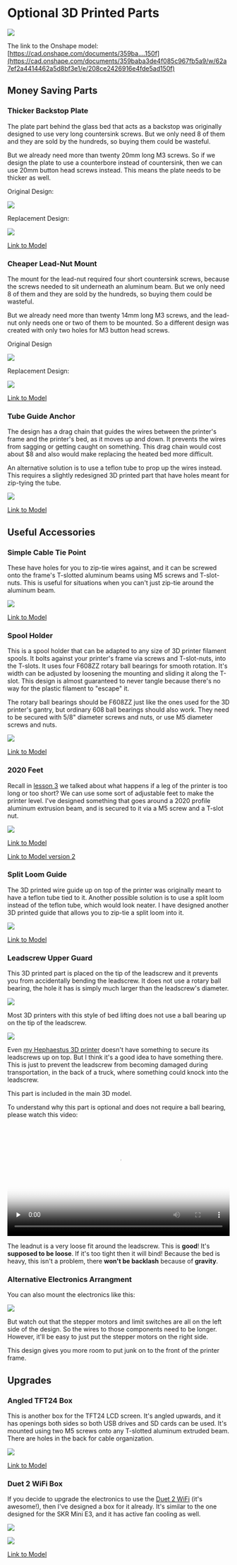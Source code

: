 # Optional 3D Printed Parts

![](../images/optionalparts.png)

The link to the Onshape model: [https://cad.onshape.com/documents/359ba....150f](https://cad.onshape.com/documents/359baba3de4f085c967fb5a9/w/62a7ef2a4414462a5d8bf3e1/e/208ce2426916e4fde5ad150f)

## Money Saving Parts

### Thicker Backstop Plate

The plate part behind the glass bed that acts as a backstop was originally designed to use very long countersink screws. But we only need 8 of them and they are sold by the hundreds, so buying them could be wasteful.

But we already need more than twenty 20mm long M3 screws. So if we design the plate to use a counterbore instead of countersink, then we can use 20mm button head screws instead. This means the plate needs to be thicker as well.

Original Design:

![](../images/lesson6/backstopplate.png)

Replacement Design:

![](../images/other/thickerbackstopplate.png)

[Link to Model](https://cad.onshape.com/documents/359baba3de4f085c967fb5a9/w/62a7ef2a4414462a5d8bf3e1/e/8911b402051f506c826f07ff)

### Cheaper Lead-Nut Mount

The mount for the lead-nut required four short countersink screws, because the screws needed to sit underneath an aluminum beam. But we only need 8 of them and they are sold by the hundreds, so buying them could be wasteful.

But we already need more than twenty 14mm long M3 screws, and the lead-nut only needs one or two of them to be mounted. So a different design was created with only two holes for M3 button head screws.

Original Design

![](../images/other/cheaperleadnutmountoriginal.png)

Replacement Design:

![](../images/other/cheaperleadnutmount.png)

[Link to Model](https://cad.onshape.com/documents/359baba3de4f085c967fb5a9/w/62a7ef2a4414462a5d8bf3e1/e/7b49229f1095a7f50965be98)

### Tube Guide Anchor

The design has a drag chain that guides the wires between the printer's frame and the printer's bed, as it moves up and down. It prevents the wires from sagging or getting caught on something. This drag chain would cost about $8 and also would make replacing the heated bed more difficult.

An alternative solution is to use a teflon tube to prop up the wires instead. This requires a slightly redesigned 3D printed part that have holes meant for zip-tying the tube.

![](../images/other/verttubeanchor.png)

[Link to Model](https://cad.onshape.com/documents/359baba3de4f085c967fb5a9/w/62a7ef2a4414462a5d8bf3e1/e/879e7d80929449cf28acd3bf)

## Useful Accessories

### Simple Cable Tie Point

These have holes for you to zip-tie wires against, and it can be screwed onto the frame's T-slotted aluminum beams using M5 screws and T-slot-nuts. This is useful for situations when you can't just zip-tie around the aluminum beam.

![](../images/other/cabletiepoint.png)

[Link to Model](https://cad.onshape.com/documents/359baba3de4f085c967fb5a9/w/62a7ef2a4414462a5d8bf3e1/e/6fec5bcb797834af2d18ee43)

### Spool Holder

This is a spool holder that can be adapted to any size of 3D printer filament spools. It bolts against your printer's frame via screws and T-slot-nuts, into the T-slots. It uses four F608ZZ rotary ball bearings for smooth rotation. It's width can be adjusted by loosening the mounting and sliding it along the T-slot. This design is almost guaranteed to never tangle because there's no way for the plastic filament to "escape" it.

The rotary ball bearings should be F608ZZ just like the ones used for the 3D printer's gantry, but ordinary 608 ball bearings should also work. They need to be secured with 5/8" diameter screws and nuts, or use M5 diameter screws and nuts.

![](../images/other/spoolholder.png)

[Link to Model](https://cad.onshape.com/documents/359baba3de4f085c967fb5a9/w/62a7ef2a4414462a5d8bf3e1/e/e6f8eff31be62feb446cee75)

### 2020 Feet

Recall in [lesson 3](lesson3) we talked about what happens if a leg of the printer is too long or too short? We can use some sort of adjustable feet to make the printer level. I've designed something that goes around a 2020 profile aluminum extrusion beam, and is secured to it via a M5 screw and a T-slot nut.

![](../images/other/3dprinted2020feet.png)

[Link to Model](https://cad.onshape.com/documents/359baba3de4f085c967fb5a9/w/62a7ef2a4414462a5d8bf3e1/e/ffe99086e5938267dbd1d906)

[Link to Model version 2](https://cad.onshape.com/documents/359baba3de4f085c967fb5a9/w/62a7ef2a4414462a5d8bf3e1/e/9fff88d5d5309237cd05f5d7)

### Split Loom Guide

The 3D printed wire guide up on top of the printer was originally meant to have a teflon tube tied to it. Another possible solution is to use a split loom instead of the teflon tube, which would look neater. I have designed another 3D printed guide that allows you to zip-tie a split loom into it.

![](../images/other/splitloomguide.png)

[Link to Model](https://cad.onshape.com/documents/359baba3de4f085c967fb5a9/w/62a7ef2a4414462a5d8bf3e1/e/ba03d3cc5587af0ce1e760af)

### Leadscrew Upper Guard

This 3D printed part is placed on the tip of the leadscrew and it prevents you from accidentally bending the leadscrew. It does not use a rotary ball bearing, the hole it has is simply much larger than the leadscrew's diameter.

![](../images/other/leadscrewupperguard.png)

Most 3D printers with this style of bed lifting does not use a ball bearing up on the tip of the leadscrew.

![](../images/other/freeleadscrew1.png)

Even [my Hephaestus 3D printer](https://eleccelerator.com/hephaestus-my-own-3d-printer/) doesn't have something to secure its leadscrews up on top. But I think it's a good idea to have something there. This is just to prevent the leadscrew from becoming damaged during transportation, in the back of a truck, where something could knock into the leadscrew.

This part is included in the main 3D model.

To understand why this part is optional and does not require a ball bearing, please watch this video:

<video controls="controls" loop="loop" preload="none" id="vid_0" poster="../images/filmanimation.gif" style="width: 100%;"><source src="../images/lesson3/wobble720.mp4" type="video/mp4"><a href="../videos/wobble720.mp4"><img src="../images/filmanimation.gif" width="100%"></a></video>

The leadnut is a very loose fit around the leadscrew. This is **good**! It's **supposed to be loose**. If it's too tight then it will bind! Because the bed is heavy, this isn't a problem, there **won't be backlash** because of **gravity**.

### Alternative Electronics Arrangment

You can also mount the electronics like this:

![](../images/other/alternativeelectronicsarrangement.png)

But watch out that the stepper motors and limit switches are all on the left side of the design. So the wires to those components need to be longer. However, it'll be easy to just put the stepper motors on the right side.

This design gives you more room to put junk on to the front of the printer frame.

## Upgrades

### Angled TFT24 Box

This is another box for the TFT24 LCD screen. It's angled upwards, and it has openings both sides so both USB drives and SD cards can be used. It's mounted using two M5 screws onto any T-slotted aluminum extruded beam. There are holes in the back for cable organization.

![](../images/other/tft24boxangled.png)

[Link to Model](https://cad.onshape.com/documents/359baba3de4f085c967fb5a9/w/62a7ef2a4414462a5d8bf3e1/e/01292e2455c46df771f8fc86)

### Duet 2 WiFi Box

If you decide to upgrade the electronics to use the [Duet 2 WiFi](https://www.duet3d.com/DuetWifi) (it's awesome!), then I've designed a box for it already. It's similar to the one designed for the SKR Mini E3, and it has active fan cooling as well.

![](../images/other/duet2wifi.png)

![](../images/other/duet2wifibox.png)

[Link to Model](https://cad.onshape.com/documents/359baba3de4f085c967fb5a9/w/62a7ef2a4414462a5d8bf3e1/e/35f45c13ed91fded48469511)
